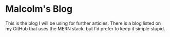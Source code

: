 # Malcolm's Blog

This is the blog I will be using for further articles. There is a blog listed on my GitHub that uses the MERN stack, but I'd prefer to keep it simple stupid.
